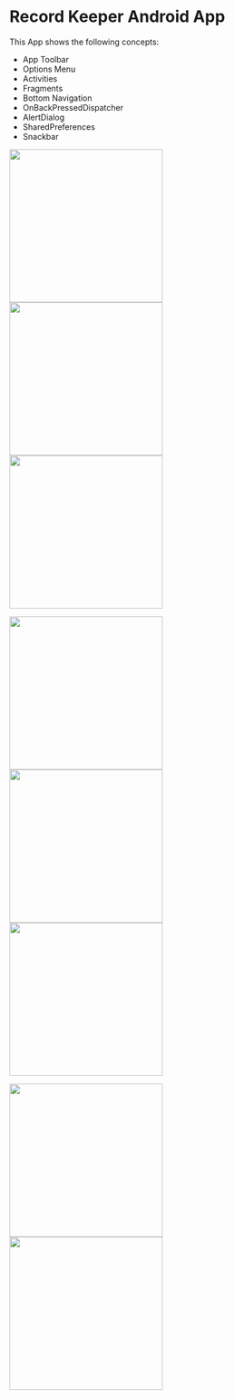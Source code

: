 # Record Keeper Android App

This App shows the following concepts:

- App Toolbar
- Options Menu
- Activities
- Fragments
- Bottom Navigation
- OnBackPressedDispatcher
- AlertDialog
- SharedPreferences
- Snackbar

<p float="left">
  <img src="run.png" width="270" />
  <img src="cycle.png" width="270" /> 
  <img src="10km.png" width="270" />
</p>

<p float="left">
  <img src="climb.png" width="270" />
  <img src="reset.png" width="270" /> 
  <img src="clearall.png" width="270" />
</p>

<p float="left">
    <img src="snackbar.png" width="270" />
    <img src="exit.png" width="270" />
</p>